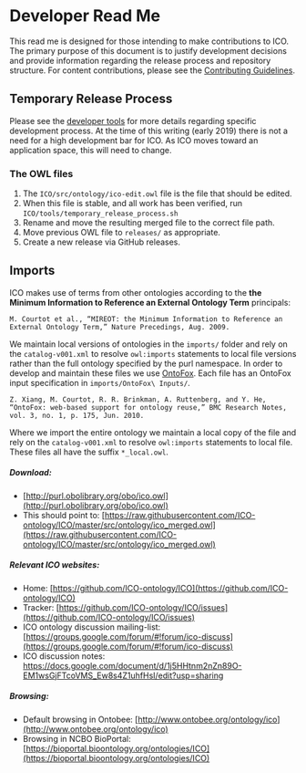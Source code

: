 # Developer Read Me
This read me is designed for those intending to make contributions to ICO. The primary purpose of this document is to justify development decisions and provide information regarding the release process and repository structure. For content contributions, please see the [Contributing Guidelines](../../CONTRIBUTING.md).

## Temporary Release Process
Please see the [developer tools](../../tools/) for more details regarding specific development process. At the time of this writing (early 2019) there is not a need for a high development bar for ICO. As ICO moves toward an application space, this will need to change.

### The OWL files
1. The `ICO/src/ontology/ico-edit.owl` file is the file that should be edited.
1. When this file is stable, and all work has been verified, run `ICO/tools/temporary_release_process.sh`
1. Rename and move the resulting merged file to the correct file path.
1. Move previous OWL file to `releases/` as appropriate.   
1. Create a new release via GitHub releases.

## Imports
ICO makes use of terms from other ontologies according to the **the Minimum Information to Reference an External Ontology Term** principals:

`M. Courtot et al., “MIREOT: the Minimum Information to Reference an External Ontology Term,” Nature Precedings, Aug. 2009.`

We maintain local versions of ontologies in the `imports/` folder and rely on the `catalog-v001.xml` to resolve `owl:imports` statements to local file versions rather than the full ontology specified by the purl namespace. In order to develop and maintain these files we use [OntoFox](http://ontofox.hegroup.org/). Each file has an OntoFox input specification in `imports/OntoFox\ Inputs/`.

`Z. Xiang, M. Courtot, R. R. Brinkman, A. Ruttenberg, and Y. He, “OntoFox: web-based support for ontology reuse,” BMC Research Notes, vol. 3, no. 1, p. 175, Jun. 2010.
`

Where we import the entire ontology we maintain a local copy of the file and rely on the `catalog-v001.xml` to resolve `owl:imports` statements to local file. These files all have the suffix `*_local.owl`.

##### Download:
* [http://purl.obolibrary.org/obo/ico.owl](http://purl.obolibrary.org/obo/ico.owl)
* This should point to: [https://raw.githubusercontent.com/ICO-ontology/ICO/master/src/ontology/ico_merged.owl](https://raw.githubusercontent.com/ICO-ontology/ICO/master/src/ontology/ico_merged.owl)

##### Relevant ICO websites:
* Home: [https://github.com/ICO-ontology/ICO](https://github.com/ICO-ontology/ICO)
* Tracker: [https://github.com/ICO-ontology/ICO/issues](https://github.com/ICO-ontology/ICO/issues)
* ICO ontology discussion mailing-list: [https://groups.google.com/forum/#!forum/ico-discuss](https://groups.google.com/forum/#!forum/ico-discuss)
* ICO discussion notes: https://docs.google.com/document/d/1j5HHtnm2nZn89O-EM1wsGjFTcoVMS_Ew8s4Z1uhfHsI/edit?usp=sharing

##### Browsing:
* Default browsing in Ontobee: [http://www.ontobee.org/ontology/ico](http://www.ontobee.org/ontology/ico)
* Browsing in NCBO BioPortal: [https://bioportal.bioontology.org/ontologies/ICO](https://bioportal.bioontology.org/ontologies/ICO)
